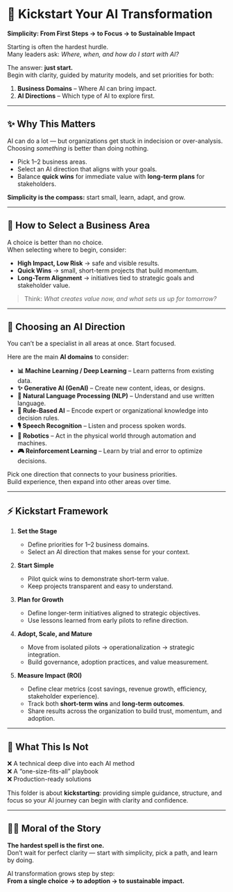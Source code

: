 # 🚀 Kickstart Your AI Transformation  

**Simplicity: From First Steps → to Focus → to Sustainable Impact**  

Starting is often the hardest hurdle.  
Many leaders ask: *Where, when, and how do I start with AI?*  

The answer: **just start.**  
Begin with clarity, guided by maturity models, and set priorities for both:  

1. **Business Domains** – Where AI can bring impact.  
2. **AI Directions** – Which type of AI to explore first.  

---

## ✨ Why This Matters  

AI can do a lot — but organizations get stuck in indecision or over-analysis.  
Choosing *something* is better than doing nothing.  

- Pick 1–2 business areas.  
- Select an AI direction that aligns with your goals.  
- Balance **quick wins** for immediate value with **long-term plans** for stakeholders.  

**Simplicity is the compass:** start small, learn, adapt, and grow.  

---

## 🧭 How to Select a Business Area
A choice is better than no choice.  
When selecting where to begin, consider:  

- **High Impact, Low Risk** → safe and visible results.  
- **Quick Wins** → small, short-term projects that build momentum.  
- **Long-Term Alignment** → initiatives tied to strategic goals and stakeholder value.  

> Think: *What creates value now, and what sets us up for tomorrow?*  

---

## 🔮 Choosing an AI Direction  

You can’t be a specialist in all areas at once. Start focused.  

Here are the main **AI domains** to consider:  

- **📊 Machine Learning / Deep Learning** – Learn patterns from existing data.  
- **✨ Generative AI (GenAI)** – Create new content, ideas, or designs.  
- **📖 Natural Language Processing (NLP)** – Understand and use written language.  
- **📜 Rule-Based AI** – Encode expert or organizational knowledge into decision rules.  
- **🎙 Speech Recognition** – Listen and process spoken words.  
- **🤖 Robotics** – Act in the physical world through automation and machines.  
- **🎮 Reinforcement Learning** – Learn by trial and error to optimize decisions.  

Pick one direction that connects to your business priorities.  
Build experience, then expand into other areas over time.  

---

## ⚡ Kickstart Framework  

1. **Set the Stage**  
   - Define priorities for 1–2 business domains.  
   - Select an AI direction that makes sense for your context.  

2. **Start Simple**  
   - Pilot quick wins to demonstrate short-term value.  
   - Keep projects transparent and easy to understand.  

3. **Plan for Growth**  
   - Define longer-term initiatives aligned to strategic objectives.  
   - Use lessons learned from early pilots to refine direction.  

4. **Adopt, Scale, and Mature**  
   - Move from isolated pilots → operationalization → strategic integration.  
   - Build governance, adoption practices, and value measurement.  

5. **Measure Impact (ROI)**
   - Define clear metrics (cost savings, revenue growth, efficiency, stakeholder experience).
   - Track both **short-term wins** and **long-term outcomes**.
   - Share results across the organization to build trust, momentum, and adoption.

---

## 🚫 What This Is Not  

❌ A technical deep dive into each AI method  
❌ A “one-size-fits-all” playbook  
❌ Production-ready solutions  

This folder is about **kickstarting**: providing simple guidance, structure, and focus so your AI journey can begin with clarity and confidence.  

---

## 🧙‍♂️ Moral of the Story  

**The hardest spell is the first one.**  
Don’t wait for perfect clarity — start with simplicity, pick a path, and learn by doing.  

AI transformation grows step by step:  
**From a single choice → to adoption → to sustainable impact.**  

